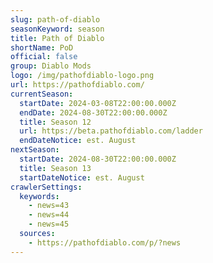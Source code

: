 ```yaml
---
slug: path-of-diablo
seasonKeyword: season
title: Path of Diablo
shortName: PoD
official: false
group: Diablo Mods
logo: /img/pathofdiablo-logo.png
url: https://pathofdiablo.com/
currentSeason:
  startDate: 2024-03-08T22:00:00.000Z
  endDate: 2024-08-30T22:00:00.000Z
  title: Season 12
  url: https://beta.pathofdiablo.com/ladder
  endDateNotice: est. August
nextSeason:
  startDate: 2024-08-30T22:00:00.000Z
  title: Season 13
  startDateNotice: est. August
crawlerSettings:
  keywords:
    - news=43
    - news=44
    - news=45
  sources:
    - https://pathofdiablo.com/p/?news
---
```

